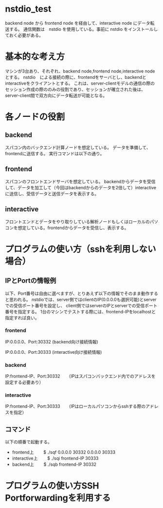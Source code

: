 # nstdio_test

backend node から frontend node を経由して、interactive node にデータ転送する。
通信関数は　nstdio を使用している。事前に nstdio をインストールしておく必要がある。

# 基本的な考え方

マシンが3台あり、それぞれ、backend node,frontend node,interactive nodeとする。
nstdio　による接続の際に、frontendをサーバとし、backendとinteractiveをクライアントとする。
これは、server-clientモデルの通信の際のセッション作成の際ののみの役割であり、セッションが確立された後は、
server-client間で双方向にデータ転送が可能となる。

# 各ノードの役割
## backend

スパコン内のバックエンド計算ノードを想定している。
データを準備して、frontendに送信する。
実行コマンドは以下の通り。

## frontend

スパコンのフロントエンドサーバを想定している。
backendからデータを受信して、データを加工して（今回はbackendからのデータを2倍して）interactiveに送信し、受信データと送信データを表示する。

## interactive

フロントエンドとデータをやり取りしている解析ノードもしくはローカルのパソコンを想定している。frontendからデータを受信し、表示する。

# プログラムの使い方（sshを利用しない場合）

## IPとPortの情報例

以下、Port番号は自由に選べますが、とりあえず以下の情報でそのまま動作すると思われる。
nstdioでは、server側ではclientのIP(0.0.0.0も選択可能)とserverでの受信ポート番号を設定し、
client側ではserverのIPとserverでの受信ポート番号を指定する。
1台のマシンでテストする際には、frontend-IPをlocalhostと指定すれば良い。

### frontend

IP:0.0.0.0、Port:30332 (backend向け接続情報)　

IP:0.0.0.0、Port:30333 (interactive向け接続情報)　　
　
### backend

IP:frontend-IP、Port:30332　　（IPはスパコンバックエンド内でのアドレスを設定する必要あり）

### interactive

IP:frontend-IP、Port:30333　　（IPはローカルパソコンからsshする際のアドレスを指定）

## コマンド
以下の順番で起動する。　　
* frontend上　　
$ ./sqf 0.0.0.0 30332 0.0.0.0 30333　　
　　
* interactive上　　
$ ./sqi frontend-IP 30333　　
　　
* backend上　　
$ ./sqb frontend-IP 30332　　
　　
# プログラムの使い方SSH Portforwardingを利用する
